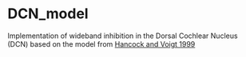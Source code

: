 # DCN_model

Implementation of wideband inhibition in the Dorsal Cochlear Nucleus (DCN) based on the model from [Hancock and Voigt 1999](https://doi.org/10.1114/1.150)
